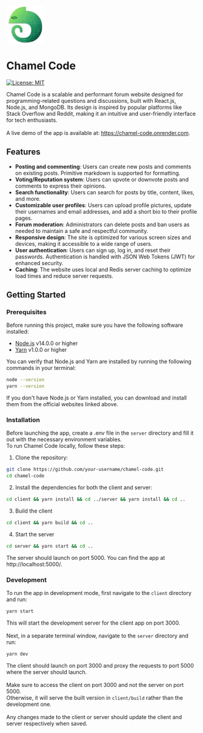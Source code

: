 <img src="/client/src/images/logo.png" alt="Chamel Code logo" width="100" height="100">

# Chamel Code
[![License: MIT](https://img.shields.io/badge/License-MIT-yellow.svg)](https://opensource.org/licenses/MIT)

Chamel Code is a scalable and performant forum website designed for programming-related questions and discussions, built with React.js, Node.js, and MongoDB. Its design is inspired by popular platforms like Stack Overflow and Reddit, making it an intuitive and user-friendly interface for tech enthusiasts.</br>
</br>
A live demo of the app is available at: https://chamel-code.onrender.com.

## Features

* **Posting and commenting**: Users can create new posts and comments on existing posts. Primitive markdown is supported for formatting.
* **Voting/Reputation system**: Users can upvote or downvote posts and comments to express their opinions.
* **Search functionality**: Users can search for posts by title, content, likes, and more.
* **Customizable user profiles**: Users can upload profile pictures, update their usernames and email addresses, and add a short bio to their profile pages.
* **Forum moderation**: Administrators can delete posts and ban users as needed to maintain a safe and respectful community.
* **Responsive design**: The site is optimized for various screen sizes and devices, making it accessible to a wide range of users.
* **User authentication**: Users can sign up, log in, and reset their passwords. Authentication is handled with JSON Web Tokens (JWT) for enhanced security.
* **Caching**: The website uses local and Redis server caching to optimize load times and reduce server requests.

## Getting Started

### Prerequisites

Before running this project, make sure you have the following software installed:

* [Node.js](https://nodejs.org/en/) v14.0.0 or higher
* [Yarn](https://yarnpkg.com/) v1.0.0 or higher

You can verify that Node.js and Yarn are installed by running the following commands in your terminal:

```sh
node --version
yarn --version
```

If you don't have Node.js or Yarn installed, you can download and install them from the official websites linked above.

### Installation

Before launching the app, create a .env file in the `server` directory and fill it out with the necessary environment variables.</br>
To run Chamel Code locally, follow these steps:

1. Clone the repository:

```sh
git clone https://github.com/your-username/chamel-code.git
cd chamel-code
``` 

2. Install the dependencies for both the client and server:

```sh
cd client && yarn install && cd ../server && yarn install && cd ..
```

3. Build the client

```sh
cd client && yarn build && cd ..
```

4. Start the server

```sh
cd server && yarn start && cd ..
```

The server should launch on port 5000. You can find the app at http://localhost:5000/.

### Development

To run the app in development mode, first navigate to the `client` directory and run:

```sh
yarn start
```

This will start the development server for the client app on port 3000.</br>
</br>
Next, in a separate terminal window, navigate to the `server` directory and run:

```sh
yarn dev
```

The client should launch on port 3000 and proxy the requests to port 5000 where the server should launch.</br>
</br>
Make sure to access the client on port 3000 and not the server on port 5000.</br>
Otherwise, it will serve the built version in `client/build` rather than the development one.</br>
</br>
Any changes made to the client or server should update the client and server respectively when saved.
